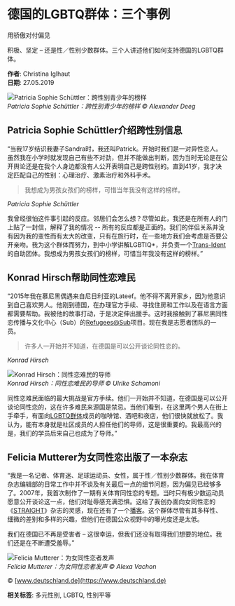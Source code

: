 # 德国的LGBTQ群体：三个事例

用骄傲对付偏见

积极、坚定 – 还是性／性别少数群体。三个人讲述他们如何支持德国的LGBTQ群体。

**作者**: Christina Iglhaut  
**日期**: 27.05.2019  

![Patricia Sophie Schüttler：跨性别青少年的榜样](/sites/default/files/styles/image_carousel_mobile/public/media/image/diversity-germany-transgender-society-equality.jpg?itok=t1pyHsiz)  
*Patricia Sophie Schüttler：跨性别青少年的榜样 © Alexander Deeg*

## Patricia Sophie Schüttler介绍跨性别信息

“当我17岁结识我妻子Sandra时，我还叫Patrick。开始时我们是一对异性恋人。虽然我在小学时就发现自己有些不对劲，但并不能做出判断，因为当时无论是在公开舆论还是在我个人身边都没有人公开表明自己是跨性别的。直到41岁，我才决定匹配自己的性别：心理治疗、激素治疗和外科手术。

> 我想成为男孩女孩们的榜样，可惜当年我没有这样的榜样。

*Patricia Sophie Schüttler*

我曾经很怕这件事引起的反应。邻居们会怎么想？尽管如此，我还是在所有人的门上贴了一封信，解释了我的情况 -- 所有的反应都是正面的。我们的伴侣关系并没有因为我的变性而有太大的改变，只有在旅行时，在一些地方我们会考虑是否要公开亲吻。我为这个群体而努力，到中小学讲解LGBTIQ\*，并负责一个[Trans-Ident](https://www.trans-ident.de/)的自助团体。我想成为男孩女孩们的榜样，可惜当年我没有这样的榜样。”

## Konrad Hirsch帮助同性恋难民

“2015年我在慕尼黑偶遇来自尼日利亚的Lateef。他不得不离开家乡，因为他意识到自己喜欢男人。他刚到德国，在办理官方手续、寻找住房和工作以及在语言方面都需要帮助。我被他的故事打动，于是决定伸出援手。这时我接触到了慕尼黑同性恋传播与文化中心（Sub）的[Refugees@Sub](https://www.subonline.org/schwul_in_muenchen/gruppen/interkulturelles/refugeessub/)项目。现在我是志愿者团队的一员。

> 许多人一开始并不知道，在德国是可以公开谈论同性恋的。

*Konrad Hirsch*

![Konrad Hirsch：同性恋难民的导师](/sites/default/files/styles/image_carousel_mobile/public/media/image/diversity-germany-transgender-society-equality-Konrad-Hirsch.jpg?itok=3x1ynE2a)  
*Konrad Hirsch：同性恋难民的导师 © Ulrike Schamoni*

同性恋难民面临的最大挑战是官方手续。他们一开始并不知道，在德国是可以公开谈论同性恋的，这在许多难民来源国是禁忌。当他们看到，在这里两个男人在街上手牵手，有面向[LGBTQ群体](https://www.deutschland.de/zh-hans/topic/shenghuo/fanxingbieqishideguotongxinglianhekuaxingbierenqundequanli)成员的咖啡馆、酒吧和夜店，他们很快就放松了。我认为，能有本身就是社区成员的人担任他们的导师，这是很重要的。我最高兴的是，我们的学员后来自己也成为了导师。”

## Felicia Mutterer为女同性恋出版了一本杂志

“我是一名记者、体育迷、足球运动员、女性，属于性／性别少数群体。我在体育杂志编辑部的日常工作中并不谈及有关最后一点的细节问题，因为偏见已经够多了。2007年，我首次制作了一期有关体育同性恋的专题。当时只有极少数运动员愿意公开谈论这一点，他们对耻辱感充满恐惧。这给了我创办面向女同性恋的《[STRAIGHT](http://www.straight-universe.com/)》杂志的灵感，现在还有了一个[播客](https://open.spotify.com/show/0OT7bYFXIcCoUo93tfTn1l?si=yiMrRMZHRd6LFSQXrMhXJA)。这个群体尽管有其多样性、细微的差别和多样的兴趣，但他们在德国公众视野中的曝光度还是太低。

我们在德国已不再是受害者 – 这很幸运，但我们还没有取得我们想要的地位。我们还是在不断遭受羞辱。”

![Felicia Mutterer：为女同性恋者发声](/sites/default/files/styles/image_carousel_mobile/public/media/image/diversity-germany-transgender-society-equality-Mutterer.jpg?itok=k-wG6ufO)  
*Felicia Mutterer：为女同性恋者发声 © Alexa Vachon*

© [www.deutschland.de](https://www.deutschland.de)

**相关标签**: 多元性别, LGBTQ, 性别平等  
